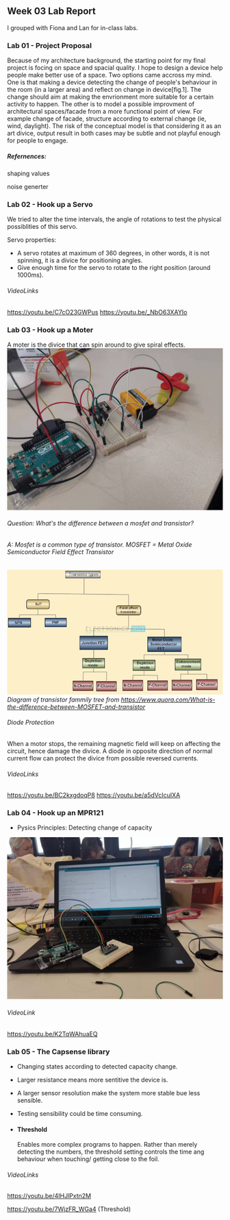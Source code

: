 ## Week 03 Lab Report

I grouped with Fiona and Lan for in-class labs.


### Lab 01 - Project Proposal

Because of my architecture background, the starting point for my final project is focing on space and spacial quality. I hope to design a device help people make better use of a space. Two options came accross my mind. One is that making a device detecting the change of people's behaviour in the room (in a larger area) and reflect on change in device[fig.1]. The change should aim at making the envrionment more suitable for a certain activity to happen. The other is to model a possible improvment of architectural spaces/facade from a more functional point of view. For example change of facade, structure according to external change (ie, wind, daylight). The risk of the conceptual model is that considering it as an art divice, output result in both cases may be subtle and not playful enough for people to engage.


##### Refernences:

shaping values

noise generter

### Lab 02 - Hook up a Servo

We tried to alter the time intervals, the angle of rotations to test the physical possiblities of this servo.

Servo properties:

- A servo rotates at maximum of 360 degrees, in other words, it is not spinning, it is a divice for positioning angles.
- Give enough time for the servo to rotate to the right position (around 1000ms).


###### VideoLinks 

https://youtu.be/C7cO23GWPus
https://youtu.be/_NbO63XAYIo


### Lab 03 - Hook up a Moter

A moter is the divice that can spin around to give spiral effects. 
![LabPhoto](IMG_7354.JPG)

###### Question: What's the difference between a mosfet and transistor?
###### A: Mosfet is a common type of transistor. MOSFET = Metal Oxide Semiconductor Field Effect Transistor

![diagram](referenceDiagram.jpeg)*Diagram of transistor fammily tree from https://www.quora.com/What-is-the-difference-between-MOSFET-and-transistor*

###### Diode Protection

When a motor stops, the remaining magnetic field will keep on affecting the circuit, hence damage the divice. A diode in opposite direction of normal current flow can protect the divice from possible reversed currents.

###### VideoLinks

https://youtu.be/BC2kxgdoqP8
https://youtu.be/a5dVcIcuIXA


### Lab 04 - Hook up an MPR121

- Pysics Principles: Detecting change of capacity

![LabPhoto](IMG_7353.JPG)

###### VideoLink

https://youtu.be/K2TqWAhuaEQ

### Lab 05 - The Capsense library

- Changing states according to detected capacity change.
- Larger resistance means more sentitive the device is.
- A larger sensor resolution make the system more stable bue less sensible.
- Testing sensibility could be time consuming.
- #### Threshold

   Enables more complex programs to happen. Rather than merely detecting the numbers, the threshold setting controls the time ang behaviour when touching/ getting close to the foil.

###### VideoLinks
https://youtu.be/4IHJlPxtn2M

https://youtu.be/7WjzFR_WGa4
(Threshold)
